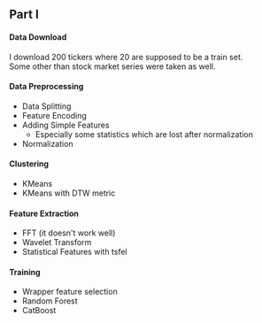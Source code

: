 ## Part I


#### Data Download

I download 200 tickers where 20 are supposed to be a train set. \
Some other than stock market series were taken as well.

#### Data Preprocessing

* Data Splitting
* Feature Encoding
* Adding Simple Features
    * Especially some statistics which are lost after normalization
* Normalization

#### Clustering

* KMeans
* KMeans with DTW metric

#### Feature Extraction

* FFT (it doesn't work well)
* Wavelet Transform
* Statistical Features with tsfel

#### Training

* Wrapper feature selection
* Random Forest
* CatBoost